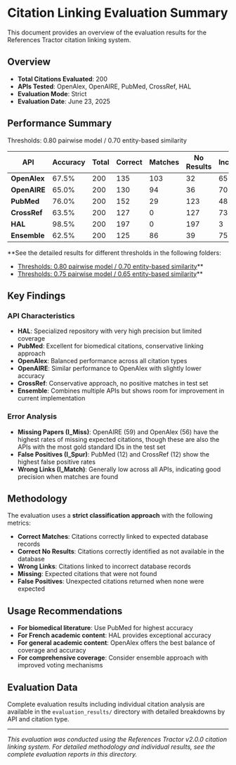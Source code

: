 # Citation Linking Evaluation Summary

This document provides an overview of the evaluation results for the References Tractor citation linking system.

## Overview

- **Total Citations Evaluated**: 200
- **APIs Tested**: OpenAlex, OpenAIRE, PubMed, CrossRef, HAL
- **Evaluation Mode**: Strict
- **Evaluation Date**: June 23, 2025

## Performance Summary

Thresholds: 0.80 pairwise model / 0.70 entity-based similarity

| API | Accuracy | Total | Correct | Matches | No Results | Incorrect | Wrong Links | Missing | False Positives |
|-----|----------|-------|---------|---------|------------|-----------|-------------|---------|-----------------|
| **OpenAlex** | 67.5% | 200 | 135 | 103 | 32 | 65 | 7 | 56 | 2 |
| **OpenAIRE** | 65.0% | 200 | 130 | 94 | 36 | 70 | 8 | 59 | 3 |
| **PubMed** | 76.0% | 200 | 152 | 29 | 123 | 48 | 2 | 34 | 12 |
| **CrossRef** | 63.5% | 200 | 127 | 0 | 127 | 73 | 0 | 0 | 12 |
| **HAL** | 98.5% | 200 | 197 | 0 | 197 | 3 | 0 | 0 | 3 |
| **Ensemble** | 62.5% | 200 | 125 | 86 | 39 | 75 | 6 | 68 | 1 |

**See the detailed results for different thresholds in the following folders:

- [Thresholds: 0.80 pairwise model / 0.70 entity-based similarity](evaluation_results-thresholds-75_65)**
- [Thresholds: 0.75 pairwise model / 0.65 entity-based similarity](evaluation_results-thresholds-80_70)**

## Key Findings

### API Characteristics

- **HAL**: Specialized repository with very high precision but limited coverage
- **PubMed**: Excellent for biomedical citations, conservative linking approach
- **OpenAlex**: Balanced performance across all citation types
- **OpenAIRE**: Similar performance to OpenAlex with slightly lower accuracy
- **CrossRef**: Conservative approach, no positive matches in test set
- **Ensemble**: Combines multiple APIs but shows room for improvement in current implementation

### Error Analysis

- **Missing Papers (I_Miss)**: OpenAIRE (59) and OpenAlex (56) have the highest rates of missing expected citations, though these are also the APIs with the most gold standard IDs in the test set
- **False Positives (I_Spur)**: PubMed (12) and CrossRef (12) show the highest false positive rates
- **Wrong Links (I_Match)**: Generally low across all APIs, indicating good precision when matches are found

## Methodology

The evaluation uses a **strict classification approach** with the following metrics:

- **Correct Matches**: Citations correctly linked to expected database records
- **Correct No Results**: Citations correctly identified as not available in the database
- **Wrong Links**: Citations linked to incorrect database records
- **Missing**: Expected citations that were not found
- **False Positives**: Unexpected citations returned when none were expected

## Usage Recommendations

- **For biomedical literature**: Use PubMed for highest accuracy
- **For French academic content**: HAL provides exceptional accuracy
- **For general academic content**: OpenAlex offers the best balance of coverage and accuracy
- **For comprehensive coverage**: Consider ensemble approach with improved voting mechanisms

## Evaluation Data

Complete evaluation results including individual citation analysis are available in the `evaluation_results/` directory with detailed breakdowns by API and citation type.

---

*This evaluation was conducted using the References Tractor v2.0.0 citation linking system. For detailed methodology and individual results, see the complete evaluation reports in this directory.*
